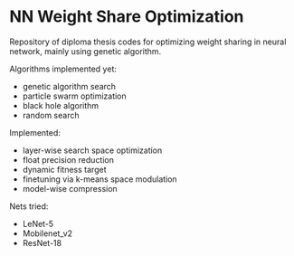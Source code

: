 # NN Weight Share Optimization

Repository of diploma thesis codes for optimizing weight sharing in neural network, mainly using genetic algorithm.

Algorithms implemented yet:
- genetic algorithm search
- particle swarm optimization
- black hole algorithm
- random search

Implemented:
- layer-wise search space optimization
- float precision reduction
- dynamic fitness target
- finetuning via k-means space modulation
- model-wise compression

Nets tried:
- LeNet-5
- Mobilenet_v2
- ResNet-18
